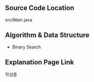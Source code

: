 ## Source Code Location

src/Main.java

## Algorithm & Data Structure

- Binary Search

## Explanation Page Link

작성중